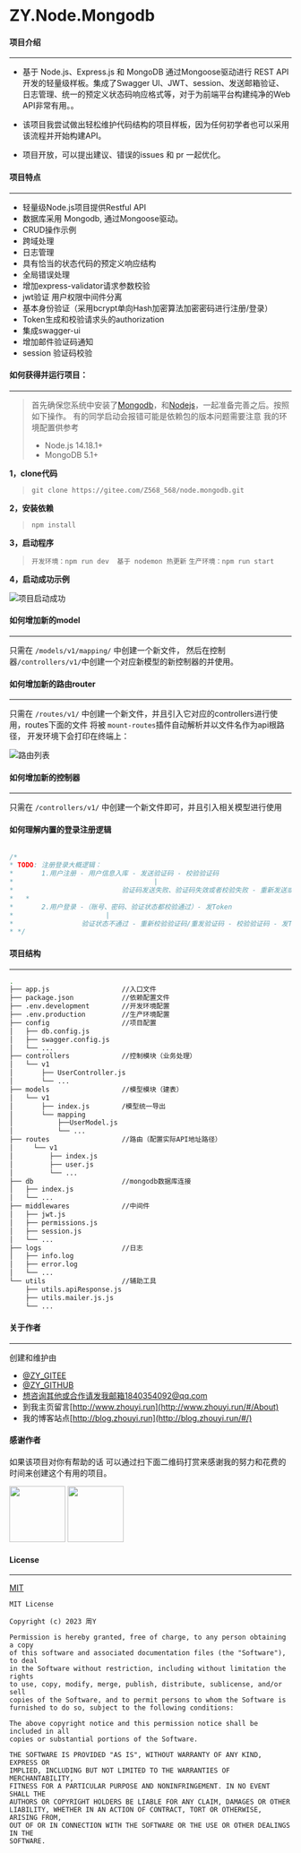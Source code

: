 # ZY.Node.Mongodb 

#### 项目介绍

---
- 基于 Node.js、Express.js 和 MongoDB 通过Mongoose驱动进行 REST API 开发的轻量级样板。集成了Swagger UI、JWT、session、发送邮箱验证、日志管理、统一的预定义状态码响应格式等，对于为前端平台构建纯净的Web API非常有用。。

- 该项目我尝试做出轻松维护代码结构的项目样板，因为任何初学者也可以采用该流程并开始构建API。 

- 项目开放，可以提出建议、错误的issues 和 pr 一起优化。


#### 项目特点

---

- 轻量级Node.js项目提供Restful API
- 数据库采用 Mongodb, 通过Mongoose驱动。
- CRUD操作示例
- 跨域处理
- 日志管理
- 具有恰当的状态代码的预定义响应结构
- 全局错误处理
- 增加express-validator请求参数校验
- jwt验证 用户权限中间件分离
- 基本身份验证（采用bcrypt单向Hash加密算法加密密码进行注册/登录）
- Token生成和校验请求头的authorization 
- 集成swagger-ui
- 增加邮件验证码通知
- session 验证码校验


#### 如何获得并运行项目：

---

> 首先确保您系统中安装了[Mongodb](http://www.mongodb.org/)，和[Nodejs](http://nodejs.org/ "Nodejs")，一起准备完善之后。按照如下操作。
> 有的同学启动会报错可能是依赖包的版本问题需要注意
> 我的环境配置供参考 
> - Node.js 14.18.1+ 
> - MongoDB 5.1+

**1，clone代码**

 >  `git clone https://gitee.com/Z568_568/node.mongodb.git`
 
**2，安装依赖**

 >  `npm install`

**3，启动程序**

 >  `开发环境：npm run dev  基于 nodemon 热更新`
 >  `生产环境：npm run start`

**4，启动成功示例**

![项目启动成功](public/md/api_ok.png)


#### 如何增加新的model

---
只需在 `/models/v1/mapping/` 中创建一个新文件，
然后在控制器`/controllers/v1/`中创建一个对应新模型的新控制器的并使用。

#### 如何增加新的路由router

---
只需在 `/routes/v1/` 中创建一个新文件，并且引入它对应的controllers进行使用，routes下面的文件 将被 `mount-routes`插件自动解析并以文件名作为api根路径，
开发环境下会打印在终端上：

![路由列表](public/md/mount_router.png)

#### 如何增加新的控制器

---
只需在 `/controllers/v1/` 中创建一个新文件即可，并且引入相关模型进行使用


#### 如何理解内置的登录注册逻辑

```js

/*
* TODO: 注册登录大概逻辑：
*       1.用户注册 - 用户信息入库 - 发送验证码 - 校验验证码
*                                   |
*                           验证码发送失败、验证码失效或者校验失败 - 重新发送或输入验证码 - 校验验证码
*   *
*       2.用户登录 -（账号、密码、验证状态都校验通过）- 发Token
*                       |
*                 验证状态不通过 - 重新校验验证码/重发验证码 - 校验验证码 - 发Token
* */

```

#### 项目结构

---

```sh
.
├── app.js                  //入口文件
├── package.json            //依赖配置文件
├── .env.development        //开发环境配置
├── .env.production         //生产环境配置
├── config                  //项目配置
│   ├── db.config.js
│   ├── swagger.config.js
│   └── ...
├── controllers             //控制模块（业务处理）
│   └── v1
│       ├── UserController.js
│       └── ...
├── models                  //模型模块（建表）
│   └── v1
│       ├── index.js        /模型统一导出
│       └── mapping
│           ├──UserModel.js
│           └── ...
├── routes                  //路由（配置实际API地址路径）
│     └── v1
│         ├── index.js
│         ├── user.js
│         └── ...
├── db                      //mongodb数据库连接
│   ├── index.js              
│   └── ...
├── middlewares             //中间件
│   ├── jwt.js
│   ├── permissions.js
│   ├── session.js
│   └── ...
├── logs                    //日志
│   ├── info.log
│   ├── error.log
│   └── ...
└── utils                   //辅助工具
    ├── utils.apiResponse.js
    ├── utils.mailer.js.js
    └── ...
```

#### 关于作者

---
创建和维护由
 - [@ZY_GITEE](https://gitee.com/Z568_568) 
 - [@ZY_GITHUB](https://github.com/ZHYI-source)
 - 想咨询其他或合作请发我邮箱1840354092@qq.com
 - 到我主页留言[http://www.zhouyi.run](http://www.zhouyi.run/#/About)
 - 我的博客站点[http://blog.zhouyi.run](http://blog.zhouyi.run/#/)

#### 感谢作者
如果该项目对你有帮助的话 可以通过扫下面二维码打赏来感谢我的努力和花费的时间来创建这个有用的项目。

<div>
   <img src="public/md/zfb.jpg" width="100"> 
   <img src="public/md/vx.jpg" width="100"> 
</div>

#### License

---

[MIT](https://choosealicense.com/licenses/mit/)

```lc
MIT License

Copyright (c) 2023 周Y

Permission is hereby granted, free of charge, to any person obtaining a copy
of this software and associated documentation files (the "Software"), to deal
in the Software without restriction, including without limitation the rights
to use, copy, modify, merge, publish, distribute, sublicense, and/or sell
copies of the Software, and to permit persons to whom the Software is
furnished to do so, subject to the following conditions:

The above copyright notice and this permission notice shall be included in all
copies or substantial portions of the Software.

THE SOFTWARE IS PROVIDED "AS IS", WITHOUT WARRANTY OF ANY KIND, EXPRESS OR
IMPLIED, INCLUDING BUT NOT LIMITED TO THE WARRANTIES OF MERCHANTABILITY,
FITNESS FOR A PARTICULAR PURPOSE AND NONINFRINGEMENT. IN NO EVENT SHALL THE
AUTHORS OR COPYRIGHT HOLDERS BE LIABLE FOR ANY CLAIM, DAMAGES OR OTHER
LIABILITY, WHETHER IN AN ACTION OF CONTRACT, TORT OR OTHERWISE, ARISING FROM,
OUT OF OR IN CONNECTION WITH THE SOFTWARE OR THE USE OR OTHER DEALINGS IN THE
SOFTWARE.

```


 
